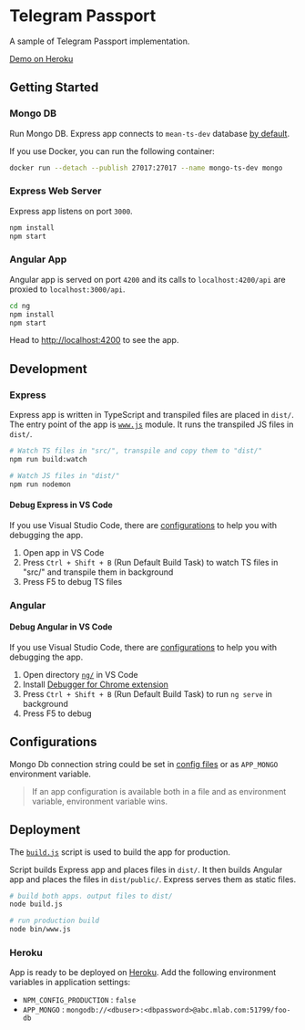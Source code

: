 # Telegram Passport

A sample of Telegram Passport implementation.

[Demo on Heroku](https://tg-passport.herokuapp.com/)

## Getting Started

### Mongo DB

Run Mongo DB. Express app connects to `mean-ts-dev` database [by default](./src/config/env/development.ts).

If you use Docker, you can run the following container:

```bash
docker run --detach --publish 27017:27017 --name mongo-ts-dev mongo
```

### Express Web Server

Express app listens on port `3000`.

```bash
npm install
npm start
```

### Angular App

Angular app is served on port `4200` and its calls to `localhost:4200/api` are proxied to `localhost:3000/api`.

```bash
cd ng
npm install
npm start
```

Head to [http://localhost:4200](http://localhost:4200) to see the app.

## Development

### Express

Express app is written in TypeScript and transpiled files are placed in `dist/`. The entry point of the app is [`www.js`](./bin/www.js) module. It runs the transpiled JS files in `dist/`.

```bash
# Watch TS files in "src/", transpile and copy them to "dist/"
npm run build:watch

# Watch JS files in "dist/"
npm run nodemon
```

#### Debug Express in VS Code

If you use Visual Studio Code, there are [configurations](./.vscode/) to help you with debugging the app.

1. Open app in VS Code
1. Press `Ctrl + Shift + B` (Run Default Build Task) to watch TS files in "src/" and transpile them in background
1. Press F5 to debug TS files

### Angular

#### Debug Angular in VS Code

If you use Visual Studio Code, there are [configurations](./ng/.vscode/) to help you with debugging the app.

1. Open directory [`ng/`](./ng/) in VS Code
1. Install [Debugger for Chrome extension](https://github.com/Microsoft/vscode-chrome-debug)
1. Press `Ctrl + Shift + B` (Run Default Build Task) to run `ng serve` in background
1. Press F5 to debug

## Configurations

Mongo Db connection string could be set in [config files](./src/config/env) or as `APP_MONGO` environment variable.

> If an app configuration is available both in a file and as environment variable, environment variable wins.

## Deployment

The [`build.js`](./build.js) script is used to build the app for production.

Script builds Express app and places files in `dist/`. It then builds Angular app and places the files in `dist/public/`. Express serves them as static files.

```bash
# build both apps. output files to dist/
node build.js

# run production build
node bin/www.js
```

### Heroku

App is ready to be deployed on [Heroku](https://www.heroku.com). Add the following environment variables in application settings:

- `NPM_CONFIG_PRODUCTION` : `false`
- `APP_MONGO` : `mongodb://<dbuser>:<dbpassword>@abc.mlab.com:51799/foo-db`
